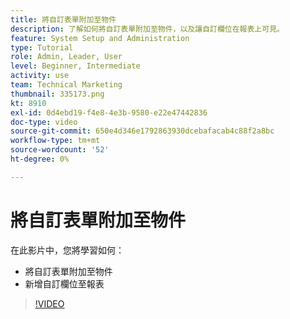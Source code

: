 ```yaml
---
title: 將自訂表單附加至物件
description: 了解如何將自訂表單附加至物件，以及讓自訂欄位在報表上可見。
feature: System Setup and Administration
type: Tutorial
role: Admin, Leader, User
level: Beginner, Intermediate
activity: use
team: Technical Marketing
thumbnail: 335173.png
kt: 8910
exl-id: 0d4ebd19-f4e8-4e3b-9580-e22e47442836
doc-type: video
source-git-commit: 650e4d346e1792863930dcebafacab4c88f2a8bc
workflow-type: tm+mt
source-wordcount: '52'
ht-degree: 0%

---
```


# 將自訂表單附加至物件

在此影片中，您將學習如何：

* 將自訂表單附加至物件
* 新增自訂欄位至報表

>[!VIDEO](https://video.tv.adobe.com/v/335173/?quality=12&learn=on)

